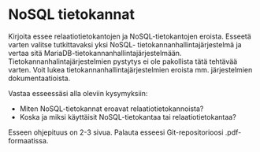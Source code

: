 # NoSQL tietokannat
Kirjoita essee relaatiotietokantojen ja NoSQL-tietokantojen eroista. Esseetä varten valitse tutkittavaksi yksi NoSQL-
tietokannanhallintajärjestelmä ja vertaa sitä MariaDB-tietokannanhallintajärjestelmään. Tietokannanhalintajärjestelmien
pystytys ei ole pakollista tätä tehtävää varten. Voit lukea tietokannanhallintajärjestelmien eroista mm. järjestelmien
dokumentaatioista.

Vastaa esseessäsi alla oleviin kysymyksiin:
* Miten NoSQL-tietokannat eroavat relaatiotietokannoista?
* Koska ja miksi käyttäisit NoSQL-tietokantaa tai relaatiotietokantaa?

Esseen ohjepituus on 2-3 sivua. Palauta esseesi Git-repositorioosi .pdf-formaatissa.
